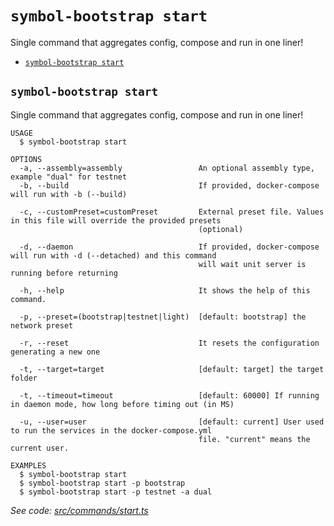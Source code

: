 `symbol-bootstrap start`
========================

Single command that aggregates config, compose and run in one liner!

* [`symbol-bootstrap start`](#symbol-bootstrap-start)

## `symbol-bootstrap start`

Single command that aggregates config, compose and run in one liner!

```
USAGE
  $ symbol-bootstrap start

OPTIONS
  -a, --assembly=assembly                 An optional assembly type, example "dual" for testnet
  -b, --build                             If provided, docker-compose will run with -b (--build)

  -c, --customPreset=customPreset         External preset file. Values in this file will override the provided presets
                                          (optional)

  -d, --daemon                            If provided, docker-compose will run with -d (--detached) and this command
                                          will wait unit server is running before returning

  -h, --help                              It shows the help of this command.

  -p, --preset=(bootstrap|testnet|light)  [default: bootstrap] the network preset

  -r, --reset                             It resets the configuration generating a new one

  -t, --target=target                     [default: target] the target folder

  -t, --timeout=timeout                   [default: 60000] If running in daemon mode, how long before timing out (in MS)

  -u, --user=user                         [default: current] User used to run the services in the docker-compose.yml
                                          file. "current" means the current user.

EXAMPLES
  $ symbol-bootstrap start
  $ symbol-bootstrap start -p bootstrap
  $ symbol-bootstrap start -p testnet -a dual
```

_See code: [src/commands/start.ts](https://github.com/nemtech/symbol-bootstrap/blob/v0.0.0/src/commands/start.ts)_
